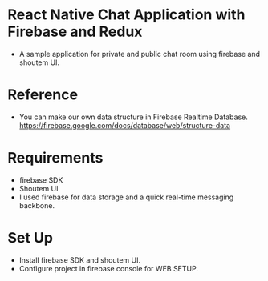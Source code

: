 # React Native Chat Application with Firebase and Redux
  - A sample application for private and public chat room using firebase and shoutem UI.

# Reference 
  - You can make our own data structure in Firebase Realtime Database.
    https://firebase.google.com/docs/database/web/structure-data
    
# Requirements
  - firebase SDK
  - Shoutem UI
  - I used firebase for data storage and a quick real-time messaging backbone. 

# Set Up
  - Install firebase SDK and shoutem UI.
  - Configure project in firebase console for WEB SETUP.
